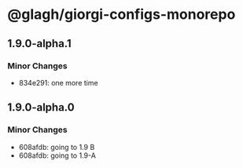 # @glagh/giorgi-configs-monorepo

## 1.9.0-alpha.1

### Minor Changes

- 834e291: one more time

## 1.9.0-alpha.0

### Minor Changes

- 608afdb: going to 1.9 B
- 608afdb: going to 1.9-A
